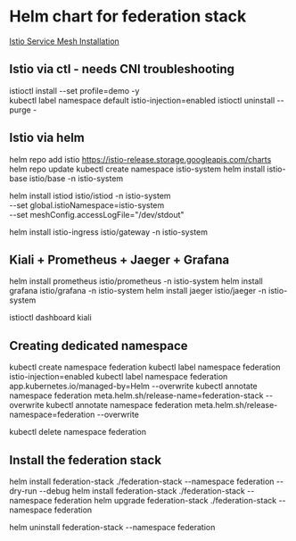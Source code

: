 # Helm chart for federation stack

[Istio Service Mesh Installation](https://istio.io/latest/docs/setup/getting-started/)

## Istio via ctl - needs CNI troubleshooting
istioctl install --set profile=demo -y     
kubectl label namespace default istio-injection=enabled
istioctl uninstall --purge -

## Istio via helm
helm repo add istio https://istio-release.storage.googleapis.com/charts
helm repo update
kubectl create namespace istio-system
helm install istio-base istio/base -n istio-system

helm install istiod istio/istiod -n istio-system \
  --set global.istioNamespace=istio-system \
  --set meshConfig.accessLogFile="/dev/stdout"

helm install istio-ingress istio/gateway -n istio-system


## Kiali + Prometheus + Jaeger + Grafana
helm install prometheus istio/prometheus -n istio-system
helm install grafana istio/grafana -n istio-system
helm install jaeger istio/jaeger -n istio-system

istioctl dashboard kiali


## Creating dedicated namespace
kubectl create namespace federation
kubectl label namespace federation istio-injection=enabled
kubectl label namespace federation app.kubernetes.io/managed-by=Helm --overwrite
kubectl annotate namespace federation meta.helm.sh/release-name=federation-stack --overwrite
kubectl annotate namespace federation meta.helm.sh/release-namespace=federation --overwrite

kubectl delete namespace federation 


## Install the federation stack
helm install federation-stack ./federation-stack --namespace federation --dry-run --debug
helm install federation-stack ./federation-stack --namespace federation
helm upgrade federation-stack ./federation-stack --namespace federation

helm uninstall federation-stack --namespace federation

